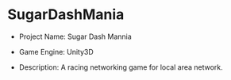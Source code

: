 # SugarDashMania
* Project Name: Sugar Dash Mannia

* Game Engine: Unity3D

* Description: A racing networking game for local area network.